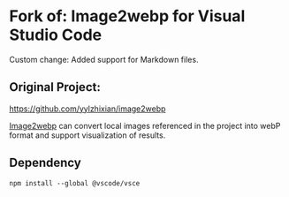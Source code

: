 # Fork of: Image2webp for Visual Studio Code

Custom change: Added support for Markdown files.

## Original Project:
https://github.com/yylzhixian/image2webp

[Image2webp](https://marketplace.visualstudio.com/items?itemName=yylzhixian.image2webp) can convert local images referenced in the project into webP format and support visualization of results.

## Dependency
```npm install --global @vscode/vsce```
